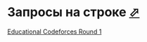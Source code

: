 # Запросы на строке [⬀](http://codeforces.com/problemset/problem/598/B)

[Educational Codeforces Round 1](http://codeforces.com/contest/598)
